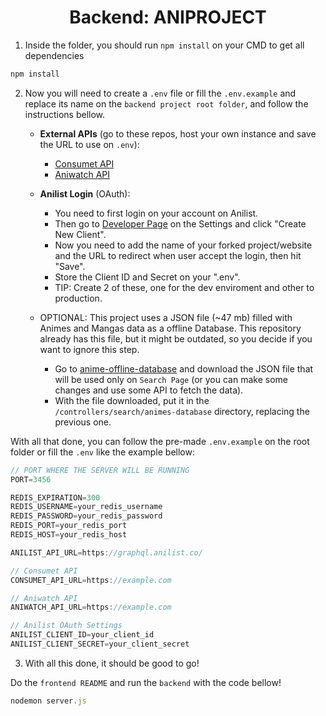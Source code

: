 <h1 align="center">Backend: ANIPROJECT</h1>


1. Inside the folder, you should run `npm install` on your CMD to get all dependencies 

```javascript
npm install
```

2. Now you will need to create a `.env` file or fill the `.env.example` and replace its name on the `backend project root folder`, and follow the instructions bellow.

   - **External APIs** (go to these repos, host your own instance and save the URL to use on `.env`):
     - <a href='https://github.com/consumet/api.consumet.org' target="_blank" rel="noreferrer">Consumet API</a>
     - <a href='https://github.com/ghoshRitesh12/aniwatch-api' target="_blank" rel="noreferrer">Aniwatch API</a>
   - **Anilist Login** (OAuth):
     - You need to first login on your account on Anilist.
     - Then go to <a href='https://anilist.co/settings/developer'>Developer Page</a> on the Settings and click "Create New Client".
     - Now you need to add the name of your forked project/website and the URL to redirect when user accept the login, then hit "Save".
     - Store the Client ID and Secret on your ".env".
     - TIP: Create 2 of these, one for the dev enviroment and other to production.

   - OPTIONAL: This project uses a JSON file (~47 mb) filled with Animes and Mangas data as a offline Database. This repository already has this file, but it might be outdated, so you decide if you want to ignore this step.
     - Go to <a href='https://github.com/manami-project/anime-offline-database' target="_blank" rel="noreferrer">anime-offline-database</a> and download the JSON file that will be used only on `Search Page` (or you can make some changes and use some API to fetch the data).
     - With the file downloaded, put it in the `/controllers/search/animes-database` directory, replacing the previous one.

With all that done, you can follow the pre-made `.env.example` on the root folder or fill the `.env` like the example bellow:

```javascript
// PORT WHERE THE SERVER WILL BE RUNNING
PORT=3456

REDIS_EXPIRATION=300
REDIS_USERNAME=your_redis_username
REDIS_PASSWORD=your_redis_password
REDIS_PORT=your_redis_port
REDIS_HOST=your_redis_host

ANILIST_API_URL=https://graphql.anilist.co/

// Consumet API
CONSUMET_API_URL=https://example.com

// Aniwatch API
ANIWATCH_API_URL=https://example.com

// Anilist OAuth Settings
ANILIST_CLIENT_ID=your_client_id
ANILIST_CLIENT_SECRET=your_client_secret
```

3. With all this done, it should be good to go! 

Do the ``frontend README`` and run the ``backend`` with the code bellow!


```javascript
nodemon server.js
```
